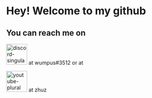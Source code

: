 
# Hey! Welcome to my github
## You can reach me on <!-- PNG version -->
<img alt="discord-singular" height="56" src="https://cdn.jsdelivr.net/npm/@intergrav/devins-badges@2/assets/minimal/social/discord-singular_64h.png"> at wumpus#3512
or at
<!-- PNG version -->
<img alt="youtube-plural" height="56" src="https://cdn.jsdelivr.net/npm/@intergrav/devins-badges@2/assets/minimal/social/youtube-plural_64h.png"> at zhuz
